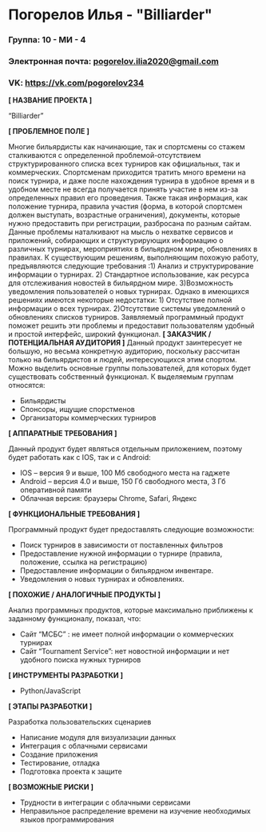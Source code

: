# Погорелов Илья - "Billiarder"

### Группа: 10 - МИ - 4
### Электронная почта: pogorelov.ilia2020@gmail.com
### VK: https://vk.com/pogorelov234

**[ НАЗВАНИЕ ПРОЕКТА ]**

“Billiarder”

**[ ПРОБЛЕМНОЕ ПОЛЕ ]**

Многие бильярдисты как начинающие, так и спортсмены со стажем сталкиваются с определенной проблемой-отсутствием структурированного списка всех турниров как официальных, так и коммерческих. Спортсменам приходится тратить много времени на поиск турнира, и даже после нахождения турнира в удобное время и в удобном месте не всегда получается принять участие в нем из-за определенных правил его проведения. Также такая информация, как положение турнира, правила участия (форма, в которой спортсмен должен выступать, возрастные ограничения), документы, которые нужно предоставить при регистрации, разбросана по разным сайтам. Данные проблемы наталкивают на мысль о нехватке сервисов и приложений, собирающих и структурирующих информацию о различных турнирах, мероприятиях в бильярдном мире, обновлениях в правилах. К существующим решениям, выполняющим похожую работу, предъявляются следующие требования :1) Анализ и структурирование информации о турнирах. 2) Стандартное использование, как ресурса для отслеживания новостей в бильярдном мире. 3)Возможность уведомления пользователей о новых турнирах. Однако в имеющихся решениях имеются некоторые недостатки: 1) Отсутствие полной информации о всех турнирах. 2)Отсутствие системы уведомлений о обновлениях списков турниров. Заявляемый программный продукт поможет решить эти проблемы и предоставит пользователям удобный и простой интерфейс, широкий функционал.
**[ ЗАКАЗЧИК / ПОТЕНЦИАЛЬНАЯ АУДИТОРИЯ ]**
Данный продукт заинтересует не большую, но весьма конкретную аудиторию, поскольку рассчитан только на бильярдистов и людей, интересующихся этим спортом. Можно выделить основные группы пользователей, для которых будет существовать собственный функционал. К выделяемым группам относятся:

* Бильярдисты
* Спонсоры, ищущие спорстменов
* Организаторы коммерческих турниров 

**[ АППАРАТНЫЕ ТРЕБОВАНИЯ ]**

Данный продукт будет являться отдельным приложением, поэтому будет работать как с IOS, так и с Android:

* IOS – версия 9 и выше, 100 Мб свободного места на гаджете
* Android – версия 4.0 и выше, 150 Гб свободного места, 3 Гб оперативной памяти
* Облачная версия: браузеры Chrome, Safari, Яндекс

**[ ФУНКЦИОНАЛЬНЫЕ ТРЕБОВАНИЯ ]**

Программный продукт будет предоставлять следующие возможности:
* Поиск турниров в зависимости от поставленных фильтров
* Предоставление нужной информации о турнире (правила, положение, ссылка на регистрацию)
* Предоставление информации о бильярдном инвентаре.
* Уведомления о новых турнирах и обновлениях.

**[ ПОХОЖИЕ / АНАЛОГИЧНЫЕ ПРОДУКТЫ ]**

Анализ программных продуктов, которые максимально приближены к заданному функционалу, показал, что:

* Сайт “МСБС” : не имеет полной информации о коммерческих турнирах 
* Сайт “Tournament Service”: нет новостной информации и нет удобного поиска нужных турниров

**[ ИНСТРУМЕНТЫ РАЗРАБОТКИ ]**

* Python/JavaScript

**[ ЭТАПЫ РАЗРАБОТКИ ]**

Разработка пользовательских сценариев 
* Написание модуля для визуализации данных
* Интеграция с облачными сервисами
* Создание приложения
* Тестирование, отладка
* Подготовка проекта к защите

**[ ВОЗМОЖНЫЕ РИСКИ ]**

* Трудности в интеграции с облачными сервисами
* Неправильное распределение времени на изучение необходимых языков программирования
